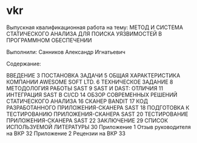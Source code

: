 # vkr

Выпускная квалификационная работа на тему: МЕТОД И СИСТЕМА СТАТИЧЕСКОГО АНАЛИЗА ДЛЯ ПОИСКА УЯЗВИМОСТЕЙ В ПРОГРАММНОМ ОБЕСПЕЧЕНИИ

Выполнили: Санников Александр Игнатьевич

Содержание:

ВВЕДЕНИЕ	3
ПОСТАНОВКА ЗАДАЧИ	5
ОБЩАЯ ХАРАКТЕРИСТИКА КОМПАНИИ AWESOME SOFT LTD.	6
ТЕХНИЧЕСКОЕ ЗАДАНИЕ	8
МЕТОДОЛОГИЯ РАБОТЫ SAST	9
SAST И DAST: ОТЛИЧИЯ	11
ИНТЕГРАЦИЯ SAST В CI/CD	14
ОБЗОР СОВРЕМЕННЫХ РЕШЕНИЙ СТАТИЧЕСКОГО АНАЛИЗА	16
СКАНЕР BANDIT	17
КОД РАЗРАБОТАННОГО ПРИЛОЖЕНИЯ-СКАНЕРА SAST	18
ПОДГОТОВКА К ТЕСТИРОВАНИЮ ПРИЛОЖЕНИЯ-СКАНЕРА SAST	20
ТЕСТИРОВАНИЕ ПРИЛОЖЕНИЯ-СКАНЕРА SAST	22
ЗАКЛЮЧЕНИЕ	29
СПИСОК ИСПОЛЬЗУЕМОЙ ЛИТЕРАТУРЫ	30
Приложение 1 Отзыв руководителя на ВКР	32
Приложение 2 Рецензии на ВКР	33

